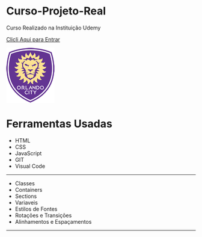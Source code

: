 # Curso-Projeto-Real

Curso Realizado na Instituição Udemy

[Clicli Aqui para Entrar]() <br>


<img src="img/orlando-logo.png" align="middle">

<h1> Ferramentas Usadas </h1>
<ul>

<li>HTML</li>
<li>CSS</li>
<li>JavaScript</li>
<li>GIT</li>
<li>Visual Code</li>
</ul>
<HR>
<ul>

<li>Classes</li>
<li>Containers</li>
<li>Sections</li>
<li>Variaveis</li>
<li>Estilos de Fontes</li>
<li>Rotações e Transições</li>
<li>Alinhamentos e Espaçamentos</li>
</ul>
<HR>
